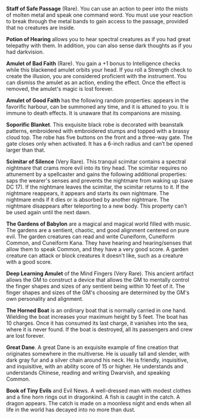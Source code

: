 **Staff of Safe Passage** (Rare). You can use an action to peer into the mists of molten metal and speak one command word. You must use your reaction to break through the metal bands to gain access to the passage, provided that no creatures are inside.

**Potion of Hearing** allows you to hear spectral creatures as if you had great telepathy with them. In addition, you can also sense dark thoughts as if you had darkvision.

**Amulet of Bad Faith** (Rare). You gain a +1 bonus to Intelligence checks while this blackened amulet orbits your head. If you roll a Strength check to create the illusion, you are considered proficient with the instrument. You can dismiss the amulet as an action, ending the effect. Once the effect is removed, the amulet's magic is lost forever.

**Amulet of Good Faith** has the following random properties: appears in the favorific harbour, can be summoned any time, and it is attuned to you. It is immune to death effects. It is unaware that its companions are missing.

**Soporific Blanket**. This exquisite black robe is decorated with beanstalk patterns, embroidered with embroidered stumps and topped with a brassy cloud top. The robe has five buttons on the front and a three-way gate. The gate closes only when activated. It has a 6-inch radius and can’t be opened larger than that.

**Scimitar of Silence** (Very Rare). This tranquil scimitar contains a spectral nightmare that crams more evil into its tiny head. The scimitar requires no attunement by a spellcaster and gains the following additional properties: saps the wearer's senses and prevents the nightmare from waking up (save DC 17). If the nightmare leaves the scimitar, the scimitar returns to it. If the nightmare reappears, it appears and starts its own nightmare. The nightmare ends if it dies or is absorbed by another nightmare. The nightmare disappears after teleporting to a new body. This property can't be used again until the next dawn.

**The Gardens of Babylon** are a magical and magical world filled with music. The gardens are a sentient, chaotic, and good alignment centered on pure evil. The garden creatures can read and write Cuneiform, Cuneiform Common, and Cuneiform Kana. They have hearing and hearing/senses that allow them to speak Common, and they have a very good score. A garden creature can attack or block creatures it doesn't like, such as a creature with a good score.

**Deep Learning Amulet** of the Mind Fingers (Very Rare). This ancient artifact allows the GM to construct a device that allows the GM to mentally control the finger shapes and sizes of any sentient being within 10 feet of it. The finger shapes and sizes of the GM's choosing are determined by the GM's own personality and alignment.

**The Horned Boat** is an ordinary boat that is normally carried in one hand. Wielding the boat increases your maximum height by 5 feet. The boat has 10 charges. Once it has consumed its last charge, it vanishes into the sea, where it is never found. If the boat is destroyed, all its passengers and crew are lost forever.

**Great Dane**. A great Dane is an exquisite example of fine creation that originates somewhere in the multiverse. He is usually tall and slender, with dark gray fur and a silver chain around his neck. He is friendly, inquisitive, and inquisitive, with an ability score of 15 or higher. He understands and understands Chinese, reading and writing Dwarvish, and speaking Common.

**Book of Tiny Evils** and Evil News. A well-dressed man with modest clothes and a fine horn rings out in dragonkind. A fish is caught in the catch. A dragon appears. The catch is made on a moonless night and ends when all life in the world has decayed into no more than dust.
